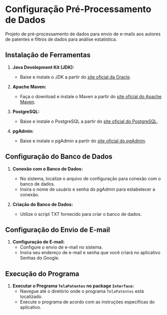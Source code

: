 # Configuração Pré-Processamento de Dados

Projeto de pré-processamento de dados para envio de e-mails aos autores de patentes e filtros de dados para análise estatística.


## Instalação de Ferramentas

1. **Java Development Kit (JDK):**
   - Baixe e instale o JDK a partir do [site oficial da Oracle](https://www.oracle.com/java/technologies/javase-jdk15-downloads.html).

2. **Apache Maven:**
   - Faça o download e instale o Maven a partir do [site oficial do Apache Maven](https://maven.apache.org/download.cgi).

3. **PostgreSQL:**
   - Baixe e instale o PostgreSQL a partir do [site oficial do PostgreSQL](https://www.postgresql.org/download/).

4. **pgAdmin:**
   - Baixe e instale o pgAdmin a partir do [site oficial do pgAdmin](https://www.pgadmin.org/download/).

## Configuração do Banco de Dados

1. **Conexão com o Banco de Dados:**
   - No sistema, localize o arquivo de configuração para conexão com o banco de dados.
   - Insira o nome de usuário e senha do pgAdmin para estabelecer a conexão.

2. **Criação do Banco de Dados:**
   - Utilize o script TXT fornecido para criar o banco de dados.

## Configuração do Envio de E-mail

1. **Configuração de E-mail:**
   - Configure o envio de e-mail no sistema.
   - Insira seu endereço de e-mail e senha que você criará no aplicativo Senhas do Google.

## Execução do Programa

1. **Executar o Programa `TelaPatentes` no package `Interface`:**
   - Navegue até o diretório onde o programa `TelaPatentes` está localizado.
   - Execute o programa de acordo com as instruções específicas do aplicativo.
